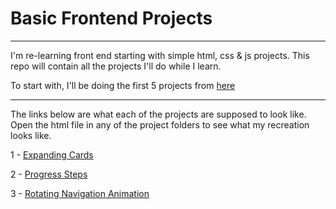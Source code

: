 # Basic Frontend Projects
---

I'm re-learning front end starting with simple html, css & js projects.
This repo will contain all the projects I'll do while I learn.

To start with, I'll be doing the first 5 projects from [here](https://nvanha.github.io/50-projects-html-css-javascript/)

---

The links below are what each of the projects are supposed to look like.
Open the html file in any of the project folders to see what my recreation looks like.

1 - [Expanding Cards](https://codepen.io/nvanha/full/BaZxveZ)

2 - [Progress Steps](https://codepen.io/nvanha/full/QWgrYjr)

3 - [Rotating Navigation Animation](https://codepen.io/nvanha/full/LYLmqGV)